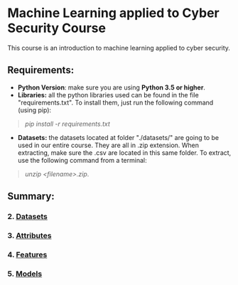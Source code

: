 # Machine Learning applied to Cyber Security Course

This course is an introduction to machine learning applied to cyber security.

## Requirements:

* **Python Version**: make sure you are using **Python 3.5 or higher**.
* **Libraries:** all the python libraries used can be found in the file "requirements.txt". To install them, just run the following command (using pip): 
> *pip install -r requirements.txt*
* **Datasets:** the datasets located at folder "./datasets/" are going to be used in our entire course. They are all in .zip extension. When extracting, make sure the .csv are located in this same folder. To extract, use the following command from a terminal: 
> *unzip \<filename\>.zip*.

## Summary: 

### **2. [Datasets](02_datasets.ipynb)**
### **3. [Attributes](03_attributes.ipynb)**
### **4. [Features](04_features.ipynb)**
### **5. [Models](05_models.ipynb)**
